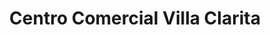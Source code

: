 ---
title: "Centro Comercial Villa Clarita"
url: /fraijanes/centro-comercial-villa-clarita-carretera-a-el-salvador/
shop: centro comercial
---